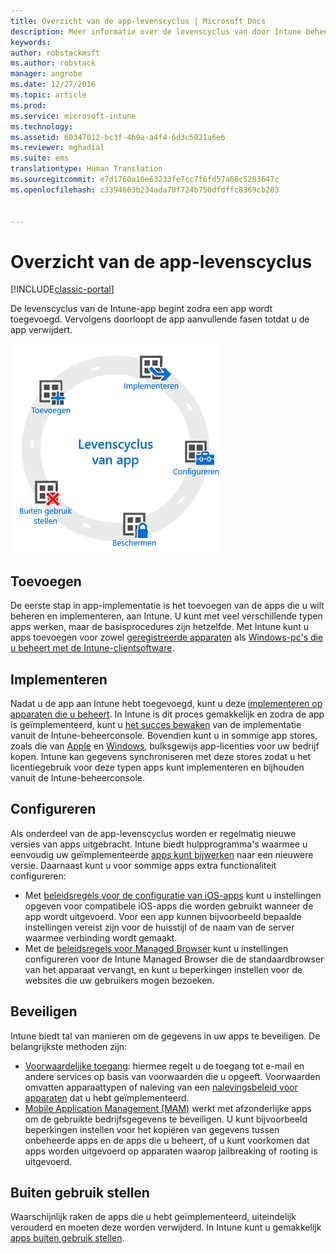 ```yaml
---
title: Overzicht van de app-levenscyclus | Microsoft Docs
description: Meer informatie over de levenscyclus van door Intune beheerde apps; van het toevoegen tot het moment waarop ze buiten gebruik worden gesteld.
keywords: 
author: robstackmsft
ms.author: robstack
manager: angrobe
ms.date: 12/27/2016
ms.topic: article
ms.prod: 
ms.service: microsoft-intune
ms.technology: 
ms.assetid: 60347012-bc3f-4b9a-a4f4-6d3c5021a6e6
ms.reviewer: mghadial
ms.suite: ems
translationtype: Human Translation
ms.sourcegitcommit: e7d1760a10e63233fe7cc7f6fd57a68c5283647c
ms.openlocfilehash: c3394663b234ada70f724b750dfdffc8369cb203


---
```


# <a name="overview-of-the-app-lifecycle"></a>Overzicht van de app-levenscyclus

[!INCLUDE[classic-portal](../includes/classic-portal.md)]

De levenscyclus van de Intune-app begint zodra een app wordt toegevoegd. Vervolgens doorloopt de app aanvullende fasen totdat u de app verwijdert.

![De levenscyclus van de app](./media/app-lifecycle.png "de levenscyclus van de Intune-app")

## <a name="add"></a>Toevoegen

De eerste stap in app-implementatie is het toevoegen van de apps die u wilt beheren en implementeren, aan Intune. U kunt met veel verschillende typen apps werken, maar de basisprocedures zijn hetzelfde. Met Intune kunt u apps toevoegen voor zowel [geregistreerde apparaten](add-apps-for-mobile-devices-in-microsoft-intune.md) als [Windows-pc's die u beheert met de Intune-clientsoftware](add-apps-for-windows-pcs-in-microsoft-intune.md).

## <a name="deploy"></a>Implementeren

Nadat u de app aan Intune hebt toegevoegd, kunt u deze [implementeren op apparaten die u beheert](deploy-apps.md). In Intune is dit proces gemakkelijk en zodra de app is geïmplementeerd, kunt u [het succes bewaken](monitor-apps-in-microsoft-intune.md) van de implementatie vanuit de Intune-beheerconsole. Bovendien kunt u in sommige app stores, zoals die van [Apple](manage-ios-apps-you-purchased-through-a-volume-purchase-program-with-microsoft-intune.md) en [Windows](manage-apps-you-purchased-from-the-windows-store-for-business-with-microsoft-intune.md), bulksgewijs app-licenties voor uw bedrijf kopen. Intune kan gegevens synchroniseren met deze stores zodat u het licentiegebruik voor deze typen apps kunt implementeren en bijhouden vanuit de Intune-beheerconsole.

## <a name="configure"></a>Configureren

Als onderdeel van de app-levenscyclus worden er regelmatig nieuwe versies van apps uitgebracht. Intune biedt hulpprogramma's waarmee u eenvoudig uw geïmplementeerde [apps kunt bijwerken](update-apps-using-microsoft-intune.md) naar een nieuwere versie. Daarnaast kunt u voor sommige apps extra functionaliteit configureren:
- Met [beleidsregels voor de configuratie van iOS-apps](configure-ios-apps-with-mobile-app-configuration-policies-in-microsoft-intune.md) kunt u instellingen opgeven voor compatibele iOS-apps die worden gebruikt wanneer de app wordt uitgevoerd. Voor een app kunnen bijvoorbeeld bepaalde instellingen vereist zijn voor de huisstijl of de naam van de server waarmee verbinding wordt gemaakt.
- Met de [beleidsregels voor Managed Browser](manage-internet-access-using-managed-browser-policies.md) kunt u instellingen configureren voor de Intune Managed Browser die de standaardbrowser van het apparaat vervangt, en kunt u beperkingen instellen voor de websites die uw gebruikers mogen bezoeken.

## <a name="protect"></a>Beveiligen

Intune biedt tal van manieren om de gegevens in uw apps te beveiligen. De belangrijkste methoden zijn:
- [Voorwaardelijke toegang](restrict-access-to-email-and-o365-services-with-microsoft-intune.md): hiermee regelt u de toegang tot e-mail en andere services op basis van voorwaarden die u opgeeft. Voorwaarden omvatten apparaattypen of naleving van een [nalevingsbeleid voor apparaten](introduction-to-device-compliance-policies-in-microsoft-intune.md) dat u hebt geïmplementeerd.
- [Mobile Application Management (MAM)](protect-app-data-using-mobile-app-management-policies-with-microsoft-intune.md) werkt met afzonderlijke apps om de gebruikte bedrijfsgegevens te beveiligen. U kunt bijvoorbeeld beperkingen instellen voor het kopiëren van gegevens tussen onbeheerde apps en de apps die u beheert, of u kunt voorkomen dat apps worden uitgevoerd op apparaten waarop jailbreaking of rooting is uitgevoerd.

## <a name="retire"></a>Buiten gebruik stellen

Waarschijnlijk raken de apps die u hebt geïmplementeerd, uiteindelijk verouderd en moeten deze worden verwijderd. In Intune kunt u gemakkelijk [apps buiten gebruik stellen](retire-apps-using-microsoft-intune.md).



<!--HONumber=Dec16_HO5-->



